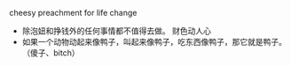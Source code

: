 cheesy preachment for life change
+ 除泡妞和挣钱外的任何事情都不值得去做。 财色动人心
+ 如果一个动物动起来像鸭子，叫起来像鸭子，吃东西像鸭子，那它就是鸭子。  （傻子、bitch）